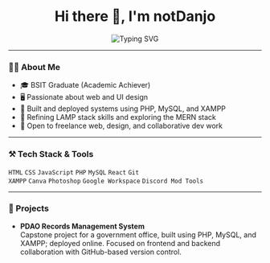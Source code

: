 <h1 align="center">Hi there 👋, I'm notDanjo</h1>
<p align="center">
  <img src="https://readme-typing-svg.demolab.com?font=Fira+Code&size=20&duration=3000&pause=1000&color=58A6FF&center=true&vCenter=true&width=435&lines=Frontend-Focused+Web+Developer;UI+%2F+Graphic+Design+Enthusiast;Built+Real+Systems+with+PHP+%2F+MySQL;Exploring+MERN+Stack" alt="Typing SVG" />
</p>

---

### 🧑‍💻 About Me
- 🎓 BSIT Graduate (Academic Achiever)
- 🖥 Passionate about web and UI design
- 🔧 Built and deployed systems using PHP, MySQL, and XAMPP
- 🌱 Refining LAMP stack skills and exploring the MERN stack
- 🤝 Open to freelance web, design, and collaborative dev work

---

### ⚒️ Tech Stack & Tools
`HTML` `CSS` `JavaScript` `PHP` `MySQL` `React` `Git`  
`XAMPP` `Canva` `Photoshop` `Google Workspace` `Discord Mod Tools`

---

### 📌 Projects
- **PDAO Records Management System**  
  Capstone project for a government office, built using PHP, MySQL, and XAMPP; deployed online. Focused on frontend and backend collaboration with GitHub-based version control.
